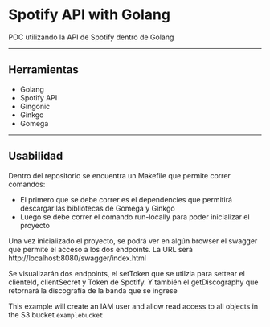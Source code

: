 # Spotify API with Golang

POC utilizando la API de Spotify dentro de Golang

---

## Herramientas

- Golang
- Spotify API
- Gingonic
- Ginkgo
- Gomega

---

## Usabilidad

Dentro del repositorio se encuentra un Makefile que permite correr comandos:
- El primero que se debe correr es el dependencies que permitirá descargar las bibliotecas de Gomega y Ginkgo
- Luego se debe correr el comando run-locally para poder inicializar el proyecto

Una vez inicializado el proyecto, se podrá ver en  algún browser el swagger que permite el acceso a los dos endpoints. La URL será http://localhost:8080/swagger/index.html 

Se visualizarán dos endpoints, el setToken que se utilzia para settear el clienteId, clientSecret y Token de Spotify. Y también el getDiscography que retornará la discografía de la banda que se ingrese

This example will create an IAM user and allow read access to all objects in the S3 bucket `examplebucket`
